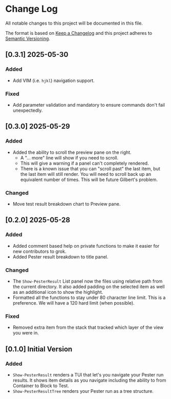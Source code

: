 # Change Log

All notable changes to this project will be documented in this file.

The format is based on [Keep a Changelog](http://keepachangelog.com/)
and this project adheres to [Semantic Versioning](http://semver.org/).

## [0.3.1] 2025-05-30

### Added

- Add VIM (i.e. `hjkl`) navigation support.

### Fixed

- Add parameter validation and mandatory to ensure commands don't fail
  unexpectedly.

## [0.3.0] 2025-05-29

### Added

- Added the ability to scroll the preview pane on the right.
  - A "... more" line will show if you need to scroll.
  - This will give a warning if a panel can't completely rendered.
  - There is a known issue that you can "scroll past" the last item, but the
    last item will still render. You will need to scroll back up an equivalent
    number of times. This will be future Gilbert's problem.

### Changed

- Move test result breakdown chart to Preview pane.

## [0.2.0] 2025-05-28

### Added

- Added comment based help on private functions to make it easier for new
  contributors to grok.
- Added Pester result breakdown to title panel.

### Changed

- The `Show-PesterResult` List panel now the files using relative path from the
  current directory. It also added padding on the selected item as well as an
  additional icon to show the highlight.
- Formatted all the functions to stay under 80 character line limit. This is a
  preference. We will have a 120 hard limit (when possible).

### Fixed

- Removed extra item from the stack that tracked which layer of the view you
  were in.

## [0.1.0] Initial Version

### Added

- `Show-PesterResult` renders a TUI that let's you navigate your Pester run
  results. It shows item details as you navigate including the ability to from
  Container to Block to Test.
- `Show-PesterResultTree` renders your Pester run as a tree structure.
